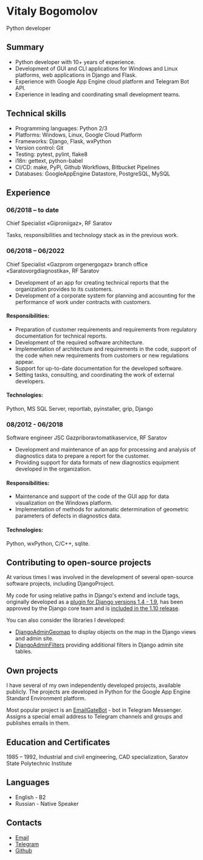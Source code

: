 # Vitaly Bogomolov

Python developer

## Summary

- Python developer with 10+ years of experience.
- Development of GUI and CLI applications for Windows and Linux platforms, web applications in Django and Flask.
- Experience with Google App Engine cloud platform and Telegram Bot API.
- Experience in leading and coordinating small development teams.

## Technical skills

- Programming languages: Python 2/3
- Platforms: Windows, Linux, Google Cloud Platform
- Frameworks: Django, Flask, wxPython
- Version control: Git
- Testing: pytest, pylint, flake8
- i18n: gettext, python-babel
- CI/CD: make, PyPi, Github Workflows, Bitbucket Pipelines
- Databases: GoogleAppEngine Datastore, PostgreSQL, MySQL

## Experience

### 06/2018 – to date
Chief Specialist «Giproniigaz», RF Saratov

Tasks, responsibilities and technology stack as in the previous work.

### 06/2018 – 06/2022
Chief Specialist «Gazprom orgenergogaz» branch office «Saratovorgdiagnostika», RF Saratov

- Development of an app for creating technical reports that the organization provides to its customers.
- Development of a corporate system for planning and accounting for the performance of work under contracts with customers.

#### Responsibilities:

- Preparation of customer requirements and requirements from regulatory documentation for technical reports.
- Development of the required software architecture.
- Implementation of architecture and requirements in the code, support of the code when new requirements from customers or new regulations appear.
- Support for up-to-date documentation for the developed software.
- Setting tasks, consulting, and coordinating the work of external developers.

#### Technologies: 

Python, MS SQL Server, reportlab, pyinstaller, grip, Django

### 08/2012 - 06/2018
Software engineer JSC Gazpriboravtomatikaservice, RF Saratov

- Development and maintenance of an app for processing and analysis of diagnostics data to prepare a report for the customer.
- Providing support for data formats of new diagnostics equipment developed in the organization.

#### Responsibilities: 

- Maintenance and support of the code of the GUI app for data visualization on the Windows platform.
- Implementation of methods for automatic determination of geometric parameters of defects in diagnostics data.

#### Technologies: 

Python, wxPython, C/C++, sqlite.


## Contributing to open-source projects

At various times I was involved in the development of several open-source software projects, including DjangoProject.

My code for using relative paths in Django's extend and include tags, originally developed as a [plugin for Django versions 1.4 - 1.9](https://github.com/vb64/django.templates.relative.path), has been approved by the Django core team and is [included in the 1.10 release](https://github.com/django/django/commit/aec4f97555cbfc9d14d698f61d43a478f5911661).

You can also consider the libraries I developed:

- [DjangoAdminGeomap](https://github.com/vb64/django.admin.geomap) to display objects on the map in the Django views and admin site.
- [DjangoAdminFilters](https://github.com/vb64/django.admin.filters) providing additional filters in Django admin site tables.


## Own projects

I have several of my own independently developed projects, available publicly. The projects are developed in Python for the Google App Engine Standard Environment platform.

Most popular project is an [EmailGateBot](https://vb64.github.io/telegram.email.notify/docs/en/guide.html) - bot in Telegram Messenger. Assigns a special email address to Telegram channels and groups and publishes emails in them.


## Education and Certificates

1985 – 1992, Industrial and civil engineering, CAD specialization, Saratov State Polytechnic Institute

## Languages

- English - B2
- Russian - Native Speaker

## Contacts

- [Email](mailto:mail@vitaly-bogomolov.ru)
- [Telegram](https://t.me/vvb64)
- [Github](https://github.com/vb64)
